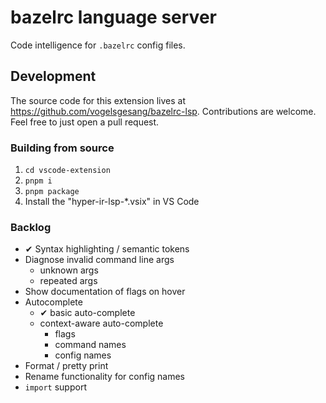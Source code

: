 # bazelrc language server

Code intelligence for `.bazelrc` config files.

## Development

The source code for this extension lives at https://github.com/vogelsgesang/bazelrc-lsp.
Contributions are welcome. Feel free to just open a pull request.

### Building from source

1. `cd vscode-extension`
2. `pnpm i`
3. `pnpm package`
4. Install the "hyper-ir-lsp-*.vsix" in VS Code

### Backlog

* ✔ Syntax highlighting / semantic tokens
* Diagnose invalid command line args
  * unknown args
  * repeated args
* Show documentation of flags on hover
* Autocomplete
  * ✔ basic auto-complete
  * context-aware auto-complete
    * flags
    * command names
    * config names
* Format / pretty print
* Rename functionality for config names
* `import` support
